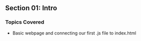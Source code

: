 ## Section 01: Intro

### Topics Covered

- Basic webpage and connecting our first .js file to index.html
